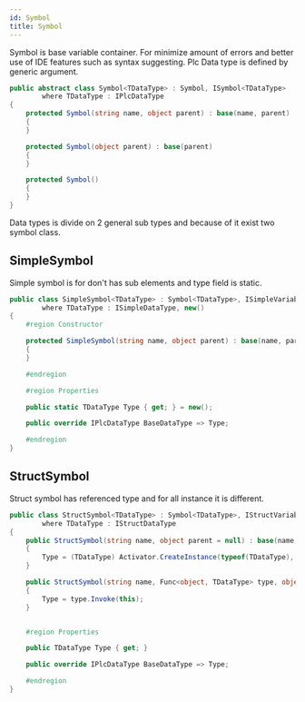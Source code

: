 ```yaml
---
id: Symbol
title: Symbol
---
```


Symbol is base variable container. For minimize amount of errors and better use of IDE features such as syntax suggesting. Plc Data type is defined by generic argument.

``` cs
public abstract class Symbol<TDataType> : Symbol, ISymbol<TDataType>
        where TDataType : IPlcDataType
{
    protected Symbol(string name, object parent) : base(name, parent)
    {
    }

    protected Symbol(object parent) : base(parent)
    {
    }

    protected Symbol()
    {
    }
}
```

Data types is divide on 2 general sub types and because of it exist two symbol class.

## SimpleSymbol

Simple symbol is for don't has sub elements and type field is static.

``` cs
public class SimpleSymbol<TDataType> : Symbol<TDataType>, ISimpleVariable<TDataType>
        where TDataType : ISimpleDataType, new()
{
    #region Constructor

    protected SimpleSymbol(string name, object parent) : base(name, parent)
    {
    }

    #endregion

    #region Properties

    public static TDataType Type { get; } = new();

    public override IPlcDataType BaseDataType => Type;

    #endregion
}
```

## StructSymbol

Struct symbol has referenced type and for all instance it is different.

``` cs
public class StructSymbol<TDataType> : Symbol<TDataType>, IStructVariable<TDataType>
        where TDataType : IStructDataType
{
    public StructSymbol(string name, object parent = null) : base(name, parent)
    {
        Type = (TDataType) Activator.CreateInstance(typeof(TDataType), this);
    }

    public StructSymbol(string name, Func<object, TDataType> type, object parent = null) : base(name, parent)
    {
        Type = type.Invoke(this);
    }


    #region Properties

    public TDataType Type { get; }

    public override IPlcDataType BaseDataType => Type;

    #endregion
}
```